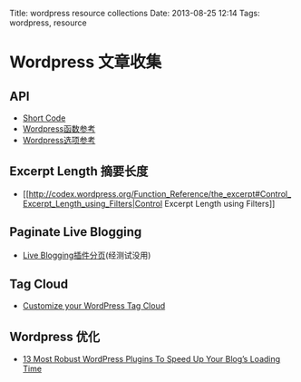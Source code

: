 Title: wordpress resource collections
Date: 2013-08-25 12:14
Tags: wordpress, resource

# Wordpress 文章收集

## API

*  [Short Code](http://codex.wordpress.org/Shortcode_API)
*  [Wordpress函数参考](http://codex.wordpress.org/Function_Reference/)
*  [Wordpress选项参考](http://codex.wordpress.org/Option_Reference)

## Excerpt Length 摘要长度

*  [[http://codex.wordpress.org/Function_Reference/the_excerpt#Control_Excerpt_Length_using_Filters|Control 
Excerpt Length using Filters]]
## Paginate Live Blogging

*  [Live Blogging插件分页](http://wordpress.org/support/topic/live-blogging-limit-length-of-liveblog-paginate-liveblog)(经测试没用)
## Tag Cloud

*  [Customize your WordPress Tag Cloud](http://betterwp.net/22-customize-your-wordpress-tag-cloud/)
## Wordpress 优化

*  [13 Most Robust WordPress Plugins To Speed Up Your Blog’s Loading Time](http://www.smashingapps.com/2011/01/27/13-most-robust-wordpress-plugins-to-speed-up-your-blogs-loading-time.html) 

